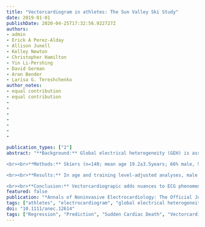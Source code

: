 ```yaml
---
title: "Vectorcardiogram in athletes: The Sun Valley Ski Study"
date: 2019-01-01
publishDate: 2020-04-25T17:32:56.922727Z
authors:
- admin
- Erick A Perez-Alday
- Allison Junell
- Kelley Newton
- Christopher Hamilton
- Yin Li-Pershing
- David German
- Aron Bender
- Larisa G. Tereshchenko
author_notes:
- equal contribution
- equal contribution
-
-
-
-
-
-
-

publication_types: ["2"]
abstract: "**Background:** Global electrical heterogeneity (GEH) is associated with sudden cardiac death (SCD) in adults of 45 years and above. However, GEH has not been previously measured in young athletes. The goal of this study was to establish a reference for vectorcardiograpic (VCG) metrics in male and female athletes.

<br><br>**Methods:** Skiers (n=140; mean age 19.2±3.5years; 66% male, 94% white; 53% professional athletes) were enrolled in a prospective cohort. Resting 12-lead ECGs were interpreted per the International ECG criteria. Associations of age, sex, and athletic performance with GEH were studied.

<br><br>**Results:** In age and training level‐adjusted analyses, male sex was associated with a larger T vector [T peak magnitude +186 (95% CI 106–266) µV] and a wider spatial QRS‐T angle [+28.2 (17.3–39.2)°] as compared to women. Spatial QRS‐T angle in the ECG left ventricular hypertrophy (LVH) voltage group (n = 21; 15%) and normal ECG group did not differ (67.7 ± 25.0 vs. 66.8 ± 28.2; p = 0.914), suggesting that ECG LVH voltage in athletes reflects physiological remodeling. In contrast, skiers with right ventricular hypertrophy (RVH) voltage (n = 26, 18.6%) had wider QRS‐T angle (92.7 ± 29.6 vs. 66.8 ± 28.2°; p = 0.001), larger SAI QRST (194.9 ± 30.2 vs. 157.8 ± 42.6 mV × ms; p < 0.0001), but similar peak SVG vector magnitude (1976 ± 548 vs. 1939 ± 395 µV; p = 0.775) as compared to the normal ECG group. Better athletic performance was associated with the narrower QRS‐T angle. Each 10% worsening in an athlete's Federation Internationale de’ Ski downhill ranking percentile was associated with an increase in spatial QRS‐T angle by 2.1 (95% CI 0.3–3.9) degrees (p = 0.013).

<br><br>**Conclusion:** Vectorcardiograpic adds nuances to ECG phenomena in athletes."
featured: false
publication: "*Annals of Noninvasive Electrocardiology: The Official Journal of the International Society for Holter and Noninvasive Electrocardiology, Inc*"
tags: ["athletes", "electrocardiogram", "global electrical heterogeneity", "vectorcardiogram"]
doi: "10.1111/anec.12614"
tags: ["Regression", "Prediction", "Sudden Cardiac Death", "Vectorcardiogram", "Athletes", "Privacy", "Re-identification", "Skiers", "Skiing"] 
---
```


